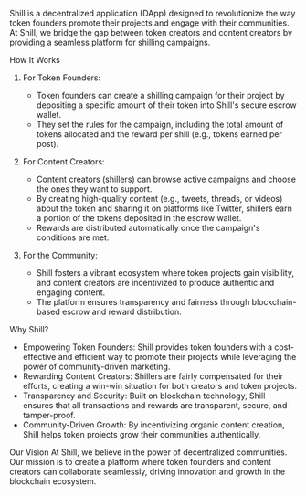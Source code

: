 Shill is a decentralized application (DApp) designed to revolutionize the way token founders promote their projects and engage with their communities. At Shill, we bridge the gap between token creators and content creators by providing a seamless platform for shilling campaigns.

How It Works

1. For Token Founders:

   - Token founders can create a shilling campaign for their project by depositing a specific amount of their token into Shill's secure escrow wallet.
   - They set the rules for the campaign, including the total amount of tokens allocated and the reward per shill (e.g., tokens earned per post).

2. For Content Creators:

   - Content creators (shillers) can browse active campaigns and choose the ones they want to support.
   - By creating high-quality content (e.g., tweets, threads, or videos) about the token and sharing it on platforms like Twitter, shillers earn a portion of the tokens deposited in the escrow wallet.
   - Rewards are distributed automatically once the campaign's conditions are met.

3. For the Community:
   - Shill fosters a vibrant ecosystem where token projects gain visibility, and content creators are incentivized to produce authentic and engaging content.
   - The platform ensures transparency and fairness through blockchain-based escrow and reward distribution.

Why Shill?

- Empowering Token Founders: Shill provides token founders with a cost-effective and efficient way to promote their projects while leveraging the power of community-driven marketing.
- Rewarding Content Creators: Shillers are fairly compensated for their efforts, creating a win-win situation for both creators and token projects.
- Transparency and Security: Built on blockchain technology, Shill ensures that all transactions and rewards are transparent, secure, and tamper-proof.
- Community-Driven Growth: By incentivizing organic content creation, Shill helps token projects grow their communities authentically.

Our Vision
At Shill, we believe in the power of decentralized communities. Our mission is to create a platform where token founders and content creators can collaborate seamlessly, driving innovation and growth in the blockchain ecosystem.
